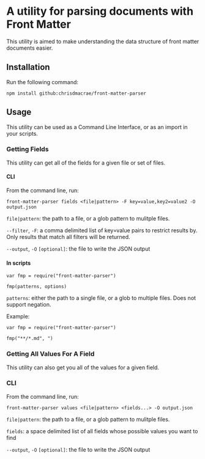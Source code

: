 # A utility for parsing documents with Front Matter

This utility is aimed to make understanding the data structure of front matter documents easier.

## Installation

Run the following command:

```
npm install github:chrisdmacrae/front-matter-parser
```

## Usage
This utility can be used as a Command Line Interface, or as an import in your scripts.

### Getting Fields
This utility can get all of the fields for a given file or set of files.

#### CLI
From the command line, run:

```
front-matter-parser fields <file|pattern> -F key=value,key2=value2 -O output.json
```

`file|pattern`: the path to a file, or a glob pattern to mulitple files.

`--filter`, `-F`: a comma delimited list of key=value pairs to restrict results by. Only results that match all filters will be returned.

`--output`, `-O` `[optional]`: the file to write the JSON output

#### In scripts

```
var fmp = require("front-matter-parser")

fmp(patterns, options)
```

`patterns`: either the path to a single file, or a glob to multiple files. Does not support negation.

Example:

```
var fmp = require("front-matter-parser")

fmp("**/*.md", ")
```

### Getting All Values For A Field
This utility can also get you all of the values for a given field.

### CLI
From the command line, run:

```
front-matter-parser values <file|pattern> <fields...> -O output.json
```

`file|pattern`: the path to a file, or a glob pattern to mulitple files.

`fields`: a space delimited list of all fields whose possible values you want to find

`--output`, `-O` `[optional]`: the file to write the JSON output